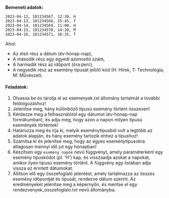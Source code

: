 **Bemeneti adatok:**
```
2023-04-12, 101234567, 12:30, H
2023-04-13, 101234568, 15:45, T
2023-04-14, 101234569, 11:00, H
2023-04-15, 101234570, 14:20, M
2023-04-16, 101234571, 16:35, T
```

Ahol:
- Az első rész a dátum (év-hónap-nap),
- A második rész egy egyedi azonosító szám,
- A harmadik rész az időpont (óra:perc),
- A negyedik rész az esemény típusát jelölő kód (H: Hírek, T: Technológia, M: Művészet).

#### Feladatok:
1. Olvassa be és tárolja el az esemenyek.txt állomány tartalmát a további feldolgozáshoz!
2. Jelenítse meg, hány különböző típusú esemény történt összesen!
3. Kérdezze meg a felhasználótól egy dátumot (év-hónap-nap formátumban), és adja meg, hogy azon a napon milyen típusú események történtek!
4. Határozza meg és írja ki, melyik eseménytípusból volt a legtöbb az adatok alapján, és hány esemény tartozik ehhez a típushoz!
5. Számítsa ki és jelenítse meg, hogy az egyes eseménytípusokra átlagosan mennyi idő jut egy hónapban!
6. Készítsen egy `esemeny_napok` nevű függvényt, amely paraméterként egy esemény típuskódot (pl. 'H') kap, és visszaadja azokat a napokat, amikor ilyen típusú esemény történt. A függvény egy listában adja vissza az érintett dátumokat.
7. Állítson elő egy összefoglaló jelentést, amely tartalmazza az összes esemény időpontját és típusát, rendezve dátum szerint. Az eredményeket jelenítse meg a képernyőn, és mentse el egy rendezvenyek_osszefoglalo.txt nevű állományba.
